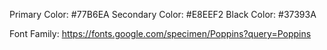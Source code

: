Primary Color: #77B6EA
Secondary Color: #E8EEF2
Black Color: #37393A

Font Family: https://fonts.google.com/specimen/Poppins?query=Poppins

<link href="https://fonts.googleapis.com/css2?family=Poppins:wght@200;300;400;500;600;700&display=swap" rel="stylesheet">
